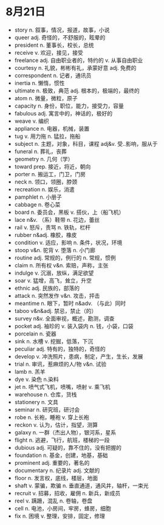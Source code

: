 # 8月21日

- story n. 叙事，情况，报道，故事，小说
- queer adj. 奇怪的，不舒服的，眩晕的
- president n. 董事长，校长，总统
- receive v. 欢迎，接见，接受
- freelance adj. 自由职业者的，特约的 v. 从事自由职业
- courtesy n. 礼貌，彬彬有礼，承蒙好意 adj. 免费的
- correspondent n. 记者，通讯员
- inertia n. 懒惰，惯性
- ultimate n. 极致，典范 adj. 根本的，极端的，最终的
- atom n. 微量，微粒，原子
- capacity n. 身份，职位，能力，接受力，容量
- fabulous adj. 寓言中的，神话的，极好的
- weave v. 编织
- appliance n. 电器，机械，装置
- tug v. 用力拖 n. 猛拉，拖船
- subject n. 主题，对象，科目，课程 adj&v. 受..影响，服从于
- funeral n. 葬礼，丧葬
- geometry n. 几何（学）
- toward prep. 接近，将近，朝向
- porter n. 搬运工，门卫，门房
- neck n. 领口，领圈，脖颈
- recreation n. 娱乐，消遣
- pamphlet n. 小册子
- cabbage n. 卷心菜
- board n. 委员会，黑板 v. 搭伙，上（船飞机）
- lace n&v. （系）鞋带 n. 花边，蕾丝
- rail v. 怒斥，责骂 n. 铁轨，栏杆
- rubber n&adj. 橡胶，橡皮
- condition v. 适应，影响 n. 条件，状况，环境
- stoop v&n. 驼背 v. 堕落 n. 小门廊
- routine adj. 常规的，例行的 n. 常规，惯例
- claim n. 所有权 v&n. 索赔，声称，主张
- indulge v. 沉溺，放纵，满足欲望
- soar v. 猛增，高飞，耸立，升空
- ethnic adj. 民族的，部落的
- attack n. 突然发作 v&n. 攻击，抨击
- meantime n. 眼下，暂时 n&adv. （与此）同时
- taboo v&n&adj. 禁忌，禁止（的）
- survey n&v. 全面审视，概述，勘测，调查
- pocket adj. 袖珍的 v. 装入袋内 n. 钱，小袋，口袋
- porcelain n. 瓷器
- sink n. 水槽 v. 挖掘，低落，下沉
- peculiar adj. 特有的，独特的，奇怪的
- develop v. 冲洗照片，患病，制定，产生，生长，发展
- trial n. 审讯，惹麻烦的人/物 v&n. 试验
- lamb n. 羔羊
- dye v. 染色 n.染料
- jet n. 喷气式飞机，喷嘴，喷射 v. 乘飞机
- warehouse n. 仓库，货栈
- stationery n. 文具
- seminar n. 研究班，研讨会
- robe n. 长袍，睡袍 v. 穿上长袍
- reckon v. 认为，估计，指望，测算
- galaxy n. 一群（杰出人物），银河系，星系
- flight n. 逃避，飞行，航班，楼梯的一段
- dubious adj. 可疑的，靠不住的，没有把握的
- foundation n. 基金，创建，地基，基础
- prominent adj. 重要的，著名的
- documentary n. 纪录片 adj. 文献的
- floor n. 发言权，底线，楼层，地面
- shaft v. 蒙骗，欺骗 n. 垂直通道，通风井，轴杆，一束光
- recruit v. 招募，招收，雇佣 n. 新兵，新成员
- reel v. 蹒跚，混乱 n. 卷轴，卷盘
- cell n. 电池，小房间，牢房，蜂房，细胞
- fix n. 困境 v. 整理，安排，固定，修理
